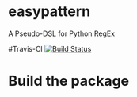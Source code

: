 # easypattern
A Pseudo-DSL for Python RegEx

#Travis-CI
[![Build Status](https://travis-ci.org/jboegeholz/easypattern.svg?branch=master)](https://travis-ci.org/jboegeholz/easypattern)

# Build the package
